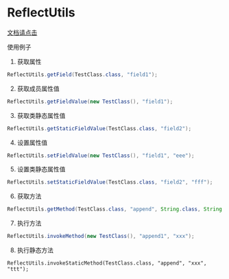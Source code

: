 # ReflectUtils

[文档请点击](https://baonanhai.github.io/ReflectUtils/)

使用例子

1. 获取属性
```java
ReflectUtils.getField(TestClass.class, "field1");
```

2. 获取成员属性值
```java
ReflectUtils.getFieldValue(new TestClass(), "field1");
```

3. 获取类静态属性值
```java
ReflectUtils.getStaticFieldValue(TestClass.class, "field2");
```

4. 设置属性值
```java
ReflectUtils.setFieldValue(new TestClass(), "field1", "eee");
```

5. 设置类静态属性值
```java
ReflectUtils.setStaticFieldValue(TestClass.class, "field2", "fff");
```

6. 获取方法
```java
ReflectUtils.getMethod(TestClass.class, "append", String.class, String.class);
```

7. 执行方法
```java
ReflectUtils.invokeMethod(new TestClass(), "append1", "xxx");
```

8. 执行静态方法
```
ReflectUtils.invokeStaticMethod(TestClass.class, "append", "xxx", "ttt");
```
